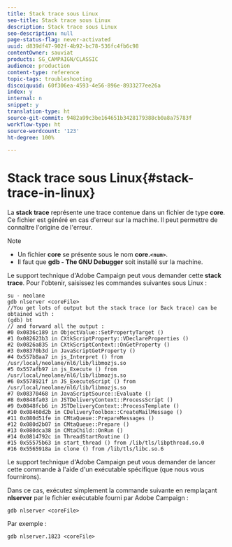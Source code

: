 ```yaml
---
title: Stack trace sous Linux
seo-title: Stack trace sous Linux
description: Stack trace sous Linux
seo-description: null
page-status-flag: never-activated
uuid: d839df47-902f-4b92-bc78-536fc4fb6c98
contentOwner: sauviat
products: SG_CAMPAIGN/CLASSIC
audience: production
content-type: reference
topic-tags: troubleshooting
discoiquuid: 60f306ea-4593-4e56-896e-8933277ee26a
index: y
internal: n
snippet: y
translation-type: ht
source-git-commit: 9482a99c3be164651b3428179388cb0a8a75783f
workflow-type: ht
source-wordcount: '123'
ht-degree: 100%

---
```



# Stack trace sous Linux{#stack-trace-in-linux}

La **stack trace** représente une trace contenue dans un fichier de type **core**. Ce fichier est généré en cas d&#39;erreur sur la machine. Il peut permettre de connaître l&#39;origine de l&#39;erreur.

>[!NOTE]
>
>* Un fichier **core** se présente sous le nom **core.`<num>`**.
>* Il faut que **gdb - The GNU Debugger** soit installé sur la machine.

>



Le support technique d&#39;Adobe Campaign peut vous demander cette **stack trace**. Pour l&#39;obtenir, saisissez les commandes suivantes sous Linux :

```
su - neolane
gdb nlserver <coreFile>
//You get lots of output but the stack trace (or Back trace) can be obtained with : 
(gdb) bt
// and forward all the output : 
#0 0x0836c189 in ObjectValue::SetPropertyTarget ()
#1 0x082623b3 in CXtkScriptProperty::VDeclareProperties ()
#2 0x0826a835 in CXtkScriptContext::OnGetProperty ()
#3 0x08370b3d in JavaScriptGetProperty ()
#4 0x557b8aa7 in js_Interpret () from /usr/local/neolane/nl6/lib/libmozjs.so
#5 0x557afb97 in js_Execute () from /usr/local/neolane/nl6/lib/libmozjs.so
#6 0x5578921f in JS_ExecuteScript () from /usr/local/neolane/nl6/lib/libmozjs.so
#7 0x08370468 in JavaScriptSource::Evaluate ()
#8 0x0848fa03 in JSTDeliveryContext::ProcessScript ()
#9 0x0848fcb6 in JSTDeliveryContext::ProcessTemplate ()
#10 0x08460d2b in CDeliveryToolbox::CreateMailMessage ()
#11 0x080d51fe in CMtaQueue::PrepareMessages ()
#12 0x080d2b07 in CMtaQueue::Prepare ()
#13 0x080dca38 in CMtaChild::OnRun ()
#14 0x0814792c in ThreadStartRoutine ()
#15 0x55575b63 in start_thread () from /lib/tls/libpthread.so.0
#16 0x5565918a in clone () from /lib/tls/libc.so.6
```

Le support technique d&#39;Adobe Campaign peut vous demander de lancer cette commande à l&#39;aide d&#39;un exécutable spécifique (que nous vous fournirons).

Dans ce cas, exécutez simplement la commande suivante en remplaçant **nlserver** par le fichier exécutable fourni par Adobe Campaign :

```
gdb nlserver <coreFile>
```

Par exemple :

```
gdb nlserver.1823 <coreFile>
```

